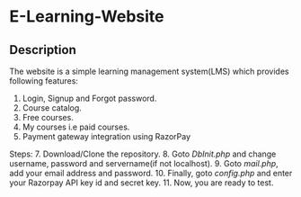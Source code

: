 # E-Learning-Website
## Description
The website is a simple learning management system(LMS) which provides following features:
1. Login, Signup and Forgot password.
2. Course catalog. 
3. Free courses.
4. My courses i.e paid courses.
5. Payment gateway integration using RazorPay

Steps:
7. Download/Clone the repository.
8. Goto *DbInit.php* and change username, password and servername(if not localhost).
9. Goto *mail.php*, add your email address and password.
10. Finally, goto *config.php* and enter your Razorpay API key id and secret key.
11. Now, you are ready to test.
